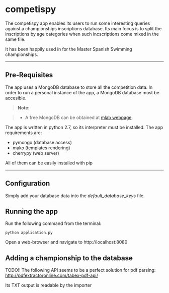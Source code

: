 competispy
===================


The competispy app enables its users to run some interesting queries against a championships inscriptions database. Its main focus is to split the inscriptions by age categories when such incscriptions come mixed in the same file.

It has been happily used in for the Master Spanish Swimming championships.

----------


Pre-Requisites
-------------

The app uses a MongoDB database to store all the competition data. In order to run a personal instance of the app, a MongoDB database must be accesible.

> **Note:**

> - A free MongoDB can be obtained at [mlab webpage](https://mlab.com "mlab").

The app is written in python 2.7, so its interpreter must be installed.
The app requirements are:

 - pymongo (database access)
 - mako (templates rendering)
 - cherrypy (web server)

All of them can be easily installed with pip


----------
Configuration
-------------------

Simply add your database data into the *default_database_keys* file.


Running the app
-------------------
Run the following command from the terminal:

    python application.py

Open a web-browser and navigate to http://localhost:8080


Adding a championship to the database
-------------------

TODO!!
The following API seems to be a perfect solution for pdf parsing:
http://pdfextractoronline.com/tabex-pdf-api/

Its TXT output is readable by the importer
